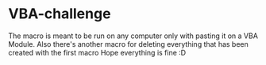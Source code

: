 # VBA-challenge
The macro is meant to be run on any computer only with pasting it on a VBA Module. 
Also there's another macro for deleting everything that has been created with the first macro
Hope everything is fine :D